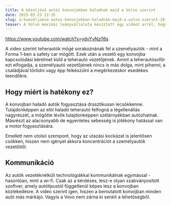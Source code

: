 ```yaml
---
title: A közeljövő autói konvojokban haladnak majd a Volvo szerint
date: 2015-03-23 12:35
slug: a-koezeljoevo-autoi-konvojokban-haladnak-majd-a-volvo-szerint-201503236o
teaser: A Volvo mexikói leányvállalata készített egy videot arról, hogyen képzelik a közeljövő félig autonóm autóit.
---
```


https://www.youtube.com/watch?v=ydvYvNzl16s

A video szerint teherautók mögé sorakoznának fel a személyautók - mint a Forma 1-ben a safety car mögött. Ezek után a vezető egy konvojba kapcsolódási kérelmet küld a teherautó vezetőjének. Amint a teherautósofőr ezt elfogadja, a személyautó vezetőjének nincs is más dolga, mint pihenni, a családjával törődni vagy épp felkészülni a megérkezéskor esedékes teendőkre.

## Hogy miért is hatékony ez?

A konvojban haladó autók fogyasztása drasztikusan lecsökkenne. Tulajdonképpen az elöl haladó teherautó felfogná a légellenállás nagyrészét, a mögötte lévők tulajdonképpen szélárnyékban autózhatnak. Másrészt az alacsonyabb de egyenletes sebesség is jótékony hatással van a motor fogyasztására.

Emellett nem utolsó szempont, hogy az utazási kockázat is jelentősen csökken, hiszen nem igényel akkora koncentrációt a személyautók vezetőitől.

## Kommunikáció

Az autók vezetéknélküli technológiákkal kommunikálnak egymással - hasonlóan, mint a wi-fi. Csak az a kérdéses, lesz-e olyan szabványosított szoftver, amely autótípustól függetlenül képes lesz a konvojban közlekedésre. A video szerint igen, hiszen a bemutatott konvojban minden autó más márkájú. Vagyis a Vovo nem zárna ki senkit a lehetőségből.
